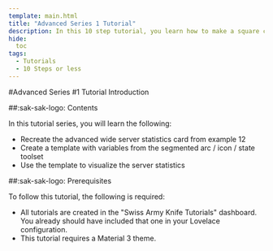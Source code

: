 ```yaml
---
template: main.html
title: "Advanced Series 1 Tutorial"
description: In this 10 step tutorial, you learn how to make a square card with a circle, and on top of that an icon, state and name of an entity.
hide:
  toc
tags:
  - Tutorials
  - 10 Steps or less
---
```

                       
#Advanced Series \#1 Tutorial Introduction

##:sak-sak-logo: Contents

In this tutorial series, you will learn the following:

- Recreate the advanced wide server statistics card from example 12
- Create a template with variables from the segmented arc / icon / state toolset
- Use the template to visualize the server statistics

##:sak-sak-logo: Prerequisites

To follow this tutorial, the following is required:

- All tutorials are created in the "Swiss Army Knife Tutorials" dashboard. You already should have included that one in your Lovelace configuration.
- This tutorial requires a Material 3 theme.

